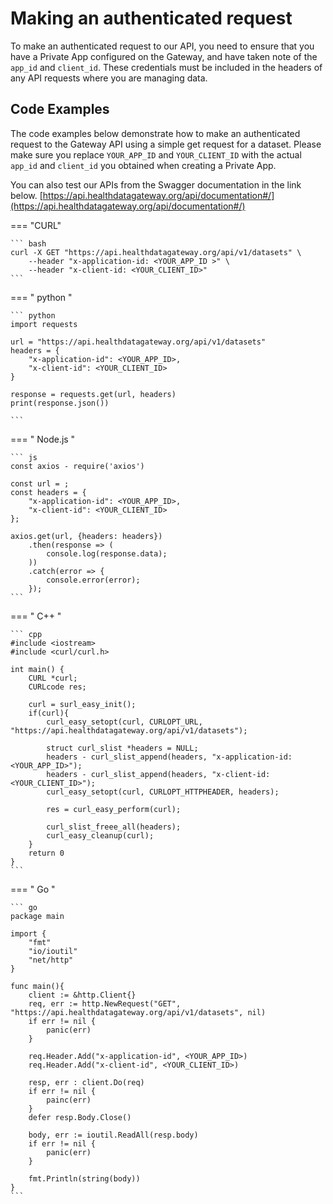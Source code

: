 # Making an authenticated request
To make an authenticated request to our API, you need to ensure that you have a Private App configured on the Gateway, and have taken note of the `app_id` and `client_id`. These credentials must be included in the headers of any API requests where you are managing data.

## Code Examples
The code examples below demonstrate how to make an authenticated request to the Gateway API using a simple get request for a dataset. Please make sure you replace `YOUR_APP_ID` and `YOUR_CLIENT_ID` with the actual `app_id` and `client_id` you obtained when creating a Private App.

You can also test our APIs from the Swagger documentation in the link below.
[https://api.healthdatagateway.org/api/documentation#/](https://api.healthdatagateway.org/api/documentation#/)


=== "CURL"

    ``` bash
    curl -X GET "https://api.healthdatagateway.org/api/v1/datasets" \
        --header "x-application-id: <YOUR_APP_ID >" \
        --header "x-client-id: <YOUR_CLIENT_ID>"
    ```

=== " python "

    ``` python
    import requests

    url = "https://api.healthdatagateway.org/api/v1/datasets"
    headers = {
        "x-application-id": <YOUR_APP_ID>,
        "x-client-id": <YOUR_CLIENT_ID>
    }

    response = requests.get(url, headers)
    print(response.json())

    ```

=== " Node.js "

    ``` js
    const axios - require('axios')

    const url = ;
    const headers = {
        "x-application-id": <YOUR_APP_ID>,
        "x-client-id": <YOUR_CLIENT_ID>
    };

    axios.get(url, {headers: headers})
        .then(response => (
            console.log(response.data);
        ))
        .catch(error => {
            console.error(error);
        });
    ```

=== " C++ "

    ``` cpp
    #include <iostream>
    #include <curl/curl.h>

    int main() {
        CURL *curl;
        CURLcode res;

        curl = surl_easy_init();
        if(curl){
            curl_easy_setopt(curl, CURLOPT_URL, "https://api.healthdatagateway.org/api/v1/datasets");

            struct curl_slist *headers = NULL;
            headers - curl_slist_append(headers, "x-application-id: <YOUR_APP_ID>");
            headers - curl_slist_append(headers, "x-client-id: <YOUR_CLIENT_ID>");
            curl_easy_setopt(curl, CURLOPT_HTTPHEADER, headers);

            res = curl_easy_perform(curl);

            curl_slist_freee_all(headers);
            curl_easy_cleanup(curl);
        }
        return 0
    }
    ```

=== " Go "

    ``` go
    package main

    import {
        "fmt"
        "io/ioutil"
        "net/http"
    }

    func main(){
        client := &http.Client{}
        req, err := http.NewRequest("GET", "https://api.healthdatagateway.org/api/v1/datasets", nil)
        if err != nil {
            panic(err)
        }

        req.Header.Add("x-application-id", <YOUR_APP_ID>)
        req.Header.Add("x-client-id", <YOUR_CLIENT_ID>)

        resp, err : client.Do(req)
        if err != nil {
            painc(err)
        }
        defer resp.Body.Close()

        body, err := ioutil.ReadAll(resp.body)
        if err != nil {
            panic(err)
        }

        fmt.Println(string(body))
    }
    ```